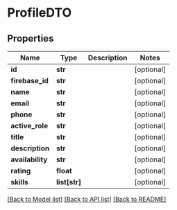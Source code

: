# ProfileDTO

## Properties
Name | Type | Description | Notes
------------ | ------------- | ------------- | -------------
**id** | **str** |  | [optional] 
**firebase_id** | **str** |  | [optional] 
**name** | **str** |  | [optional] 
**email** | **str** |  | [optional] 
**phone** | **str** |  | [optional] 
**active_role** | **str** |  | [optional] 
**title** | **str** |  | [optional] 
**description** | **str** |  | [optional] 
**availability** | **str** |  | [optional] 
**rating** | **float** |  | [optional] 
**skills** | **list[str]** |  | [optional] 

[[Back to Model list]](../README.md#documentation-for-models) [[Back to API list]](../README.md#documentation-for-api-endpoints) [[Back to README]](../README.md)

